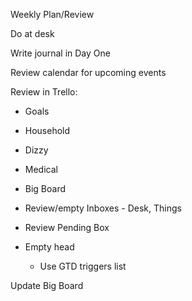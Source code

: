 Weekly Plan/Review

Do at desk

Write journal in Day One

Review calendar for upcoming events

Review in Trello:

- Goals
- Household
- Dizzy
- Medical
- Big Board

- Review/empty Inboxes - Desk, Things
- Review Pending Box
- Empty head
  - Use GTD triggers list

Update Big Board
